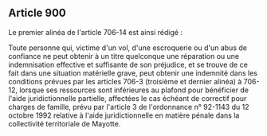 Article 900
----
Le premier alinéa de l'article 706-14 est ainsi rédigé :

Toute personne qui, victime d'un vol, d'une escroquerie ou d'un abus de
confiance ne peut obtenir à un titre quelconque une réparation ou une
indemnisation effective et suffisante de son préjudice, et se trouve de ce fait
dans une situation matérielle grave, peut obtenir une indemnité dans les
conditions prévues par les articles 706-3 (troisième et dernier alinéa) à
706-12, lorsque ses ressources sont inférieures au plafond pour bénéficier de
l'aide juridictionnelle partielle, affectées le cas échéant de correctif pour
charges de famille, prévu par l'article 3 de l'ordonnance n° 92-1143 du 12
octobre 1992 relative à l'aide juridictionnelle en matière pénale dans la
collectivité territoriale de Mayotte.
